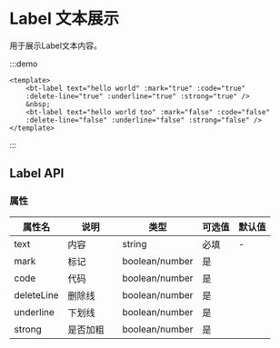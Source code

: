 # Label 文本展示

用于展示Label文本内容。

:::demo

```vue
<template>
    <bt-label text="hello world" :mark="true" :code="true" 
    :delete-line="true" :underline="true" :strong="true" />
    &nbsp;
    <bt-label text="hello world too" :mark="false" :code="false"
    :delete-line="false" :underline="false" :strong="false" />
</template>
```

:::

## Label API

### 属性

| 属性名    |   <div style="width:80px">说明</div>     |  类型    | 可选值                                             | 默认值  |
| ------- | --------  | -------  | -------------------------------------------------- | ------- |
| text    | 内容   | string  |         必填                      | - |
| mark    | 标记   | boolean/number  | 是  |  |
| code    | 代码   | boolean/number  | 是  |  |
| deleteLine    | 删除线   | boolean/number  | 是  |  |
| underline    | 下划线   | boolean/number  | 是  |  |
| strong    | 是否加粗   | boolean/number  | 是  |  |
